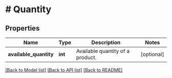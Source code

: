 # # Quantity

## Properties

Name | Type | Description | Notes
------------ | ------------- | ------------- | -------------
**available_quantity** | **int** | Available quantity of a product. | [optional]

[[Back to Model list]](../../README.md#models) [[Back to API list]](../../README.md#endpoints) [[Back to README]](../../README.md)
